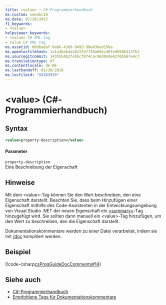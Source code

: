 ```yaml
---
title: <value> – C#-Programmierhandbuch
ms.custom: seodec18
ms.date: 07/20/2015
f1_keywords:
- <value>
helpviewer_keywords:
- <value> C# XML tag
- value C# XML tag
ms.assetid: 08dbadaf-9ab6-43d9-9493-98e43bed199a
ms.openlocfilehash: 1a1a4beb4a3412fe7739a69ecd0fed650b332fb2
ms.sourcegitcommit: 14355b4b2fe5bcf874cac96d0a9e6376b567e4c7
ms.translationtype: HT
ms.contentlocale: de-DE
ms.lasthandoff: 01/30/2019
ms.locfileid: "55263939"
---
```

# <a name="value-c-programming-guide"></a>\<value> (C#-Programmierhandbuch)
## <a name="syntax"></a>Syntax  
  
```xml  
<value>property-description</value>  
```  
  
#### <a name="parameters"></a>Parameter  
 `property-description`  
 Eine Beschreibung der Eigenschaft  
  
## <a name="remarks"></a>Hinweise  
 Mit dem \<value>-Tag können Sie den Wert beschreiben, den eine Eigenschaft darstellt. Beachten Sie, dass beim Hinzufügen einer Eigenschaft mithilfe des Code-Assistenten in der Entwicklungsumgebung von Visual Studio .NET der neuen Eigenschaft ein [\<summary>](../../../csharp/programming-guide/xmldoc/summary.md)-Tag hinzugefügt wird. Sie sollten dann manuell ein \<value>-Tag hinzufügen, um den Wert zu beschreiben, den die Eigenschaft darstellt.  
  
 Dokumentationskommentare werden zu einer Datei verarbeitet, indem sie mit [/doc](../../../csharp/language-reference/compiler-options/doc-compiler-option.md) kompiliert werden.  
  
## <a name="example"></a>Beispiel  
 [!code-csharp[csProgGuideDocComments#14](../../../csharp/programming-guide/xmldoc/codesnippet/CSharp/value_1.cs)]  
  
## <a name="see-also"></a>Siehe auch

- [C#-Programmierhandbuch](../../../csharp/programming-guide/index.md)
- [Empfohlene Tags für Dokumentationskommentare](../../../csharp/programming-guide/xmldoc/recommended-tags-for-documentation-comments.md)

